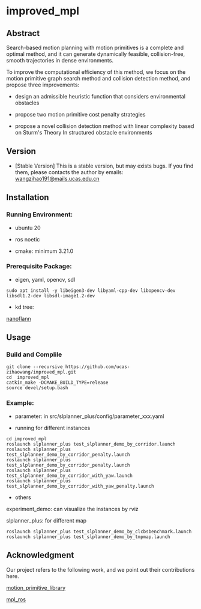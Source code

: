 # improved_mpl

## Abstract

Search-based motion planning with motion primitives is a complete and optimal method, and it can generate dynamically feasible, collision-free, smooth trajectories in dense environments. 

To improve the computational efficiency of this method, we focus on the motion primitive graph search method and collision detection method, and propose three improvements: 

- design an admissible heuristic function that considers environmental obstacles

- propose two motion primitive cost penalty strategies

- propose a novel collision detection method with linear complexity based on Sturm's Theory In structured obstacle environments

## Version

- [Stable Version] This is a stable version, but may exists bugs. If you find them, please contacts the author by emails: wangzihao191@mails.ucas.edu.cn

## Installation

### Running Environment:

- ubuntu 20

- ros noetic

- cmake: minimum 3.21.0

### Prerequisite Package:

- eigen, yaml, opencv, sdl

```
sudo apt install -y libeigen3-dev libyaml-cpp-dev libopencv-dev libsdl1.2-dev libsdl-image1.2-dev
```

- kd tree: 

[nanoflann](https://link.zhihu.com/?target=https%3A//github.com/jlblancoc/nanoflann)

## Usage

### Build and Complile

```
git clone --recursive https://github.com/ucas-zihaowang/improved_mpl.git
cd  improved_mpl
catkin_make -DCMAKE_BUILD_TYPE=release
source devel/setup.bash
```

### Example:

- parameter: in  src/slplanner_plus/config/parameter_xxx.yaml

- running for different instances

```
cd improved_mpl
roslaunch slplanner_plus test_slplanner_demo_by_corridor.launch
roslaunch slplanner_plus test_slplanner_demo_by_corridor_penalty.launch
roslaunch slplanner_plus test_slplanner_demo_by_corridor_penalty.launch
roslaunch slplanner_plus test_slplanner_demo_by_corridor_with_yaw.launch
roslaunch slplanner_plus test_slplanner_demo_by_corridor_with_yaw_penalty.launch
```

- others

experiment_demo: can visualize the instances by rviz

slplanner_plus: for different map
```
roslaunch slplanner_plus test_slplanner_demo_by_clcbsbenchmark.launch
roslaunch slplanner_plus test_slplanner_demo_by_tmpmap.launch
```


## Acknowledgment

Our project refers to the following work, and we point out their contributions here.

[motion_primitive_library](https://github.com/sikang/motion_primitive_library.git)

[mpl_ros](https://github.com/sikang/mpl_ros.git)

